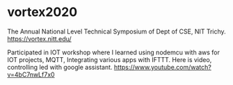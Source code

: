 # vortex2020
The Annual National Level Technical Symposium of Dept of CSE, NIT Trichy.
https://vortex.nitt.edu/ 

Participated in IOT workshop where I learned using nodemcu with aws for IOT projects, MQTT, Integrating various apps with IFTTT.
 Here is video, controlling led with google assistant.
https://www.youtube.com/watch?v=4bC7nwLf7x0


